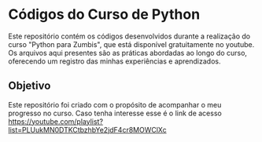 # Códigos do Curso de Python

Este repositório contém os códigos desenvolvidos durante a realização do curso "Python para Zumbis", que está disponível gratuitamente no youtube. Os arquivos aqui presentes são as práticas abordadas ao longo do curso, oferecendo um registro das minhas experiências e aprendizados.

## Objetivo

Este repositório foi criado com o propósito de acompanhar o meu progresso no curso. Caso tenha interesse esse é o link de acesso https://youtube.com/playlist?list=PLUukMN0DTKCtbzhbYe2jdF4cr8MOWClXc
